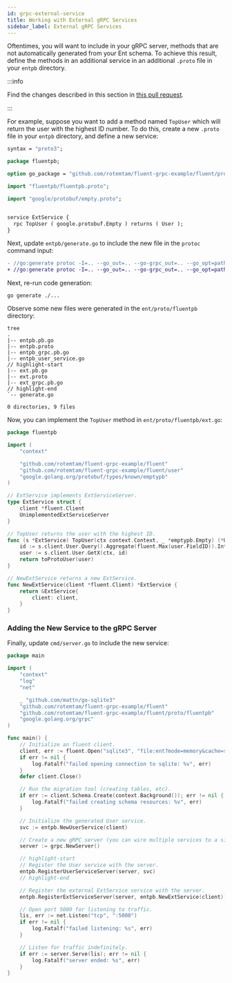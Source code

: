 ```yaml
---
id: grpc-external-service
title: Working with External gRPC Services
sidebar_label: External gRPC Services
---
```

Oftentimes, you will want to include in your gRPC server, methods that are not automatically generated from
your Ent schema. To achieve this result, define the methods in an additional service in an additional `.proto` file
in your `entpb` directory. 

:::info 

Find the changes described in this section in  [this pull request](https://github.com/rotemtam/fluent-grpc-example/pull/7/files).

:::


For example, suppose you want to add a method named `TopUser` which will return the user with the highest ID number.
To do this, create a new `.proto` file in your `entpb` directory, and define a new service:

```protobuf title="fluent/proto/fluentpb/ext.proto"
syntax = "proto3";

package fluentpb;

option go_package = "github.com/rotemtam/fluent-grpc-example/fluent/proto/fluentpb";

import "fluentpb/fluentpb.proto";

import "google/protobuf/empty.proto";


service ExtService {
  rpc TopUser ( google.protobuf.Empty ) returns ( User );
}
```

Next, update `entpb/generate.go` to include the new file in the `protoc` command input:

```diff title="fluent/proto/fluentpb/generate.go"
- //go:generate protoc -I=.. --go_out=.. --go-grpc_out=.. --go_opt=paths=source_relative --go-grpc_opt=paths=source_relative --entgrpc_out=.. --entgrpc_opt=paths=source_relative,schema_path=../../schema entpb/fluentpb.proto 
+ //go:generate protoc -I=.. --go_out=.. --go-grpc_out=.. --go_opt=paths=source_relative --go-grpc_opt=paths=source_relative --entgrpc_out=.. --entgrpc_opt=paths=source_relative,schema_path=../../schema entpb/fluentpb.proto entpb/ext.proto
```

Next, re-run code generation:

```shell
go generate ./...
```

Observe some new files were generated in the `ent/proto/fluentpb` directory:

```shell
tree
.
|-- entpb.pb.go
|-- entpb.proto
|-- entpb_grpc.pb.go
|-- entpb_user_service.go
// highlight-start
|-- ext.pb.go
|-- ext.proto
|-- ext_grpc.pb.go
// highlight-end
`-- generate.go

0 directories, 9 files
```

Now, you can implement the `TopUser` method in `ent/proto/fluentpb/ext.go`:

```go title="fluent/proto/fluentpb/ext.go"
package fluentpb

import (
	"context"

	"github.com/rotemtam/fluent-grpc-example/fluent"
	"github.com/rotemtam/fluent-grpc-example/fluent/user"
	"google.golang.org/protobuf/types/known/emptypb"
)

// ExtService implements ExtServiceServer.
type ExtService struct {
	client *fluent.Client
	UnimplementedExtServiceServer
}

// TopUser returns the user with the highest ID.
func (s *ExtService) TopUser(ctx context.Context, _ *emptypb.Empty) (*User, error) {
	id := s.client.User.Query().Aggregate(fluent.Max(user.FieldID)).IntX(ctx)
	user := s.client.User.GetX(ctx, id)
	return toProtoUser(user)
}

// NewExtService returns a new ExtService.
func NewExtService(client *fluent.Client) *ExtService {
	return &ExtService{
		client: client,
	}
}

```

### Adding the New Service to the gRPC Server

Finally, update `cmd/server.go` to include the new service:

```go title="cmd/server.go"
package main

import (
	"context"
	"log"
	"net"

	_ "github.com/mattn/go-sqlite3"
	"github.com/rotemtam/fluent-grpc-example/fluent"
	"github.com/rotemtam/fluent-grpc-example/fluent/proto/fluentpb"
	"google.golang.org/grpc"
)

func main() {
	// Initialize an fluent client.
	client, err := fluent.Open("sqlite3", "file:ent?mode=memory&cache=shared&_fk=1")
	if err != nil {
		log.Fatalf("failed opening connection to sqlite: %v", err)
	}
	defer client.Close()

	// Run the migration tool (creating tables, etc).
	if err := client.Schema.Create(context.Background()); err != nil {
		log.Fatalf("failed creating schema resources: %v", err)
	}

	// Initialize the generated User service.
	svc := entpb.NewUserService(client)

	// Create a new gRPC server (you can wire multiple services to a single server).
	server := grpc.NewServer()

    // highlight-start
	// Register the User service with the server.
	entpb.RegisterUserServiceServer(server, svc)
	// highlight-end

	// Register the external ExtService service with the server.
	entpb.RegisterExtServiceServer(server, entpb.NewExtService(client))

	// Open port 5000 for listening to traffic.
	lis, err := net.Listen("tcp", ":5000")
	if err != nil {
		log.Fatalf("failed listening: %s", err)
	}

	// Listen for traffic indefinitely.
	if err := server.Serve(lis); err != nil {
		log.Fatalf("server ended: %s", err)
	}
}

```